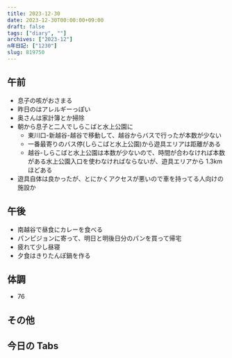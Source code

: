 ```yaml
---
title: 2023-12-30
date: 2023-12-30T00:00:00+09:00
draft: false
tags: ["diary", ""]
archives: ["2023-12"]
n年日記: ["1230"]
slug: 819750
---
```


## 午前

- 息子の咳がおさまる
- 昨日のはアレルギーっぽい
- 奥さんは家計簿とか掃除
- 朝から息子と二人でしらこばと水上公園に
  - 東川口-新越谷-越谷で移動して、越谷からバスで行ったが本数が少ない
  - 一番最寄りのバス停(しらこばと水上公園)から遊具エリアは距離がある
  - 越谷-しらこばと水上公園は本数が少ないので、時間が合わなければ本数がある水上公園入口を使わなければならないが、遊具エリアから 1.3km ほどある
- 遊具自体は良かったが、とにかくアクセスが悪いので車を持ってる人向けの施設か

## 午後

- 南越谷で昼食にカレーを食べる
- パンピジョンに寄って、明日と明後日分のパンを買って帰宅
- 疲れて少し昼寝
- 夕食はきりたんぽ鍋を作る

## 体調

- 76

## その他

## 今日の Tabs

